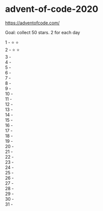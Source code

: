 # advent-of-code-2020
https://adventofcode.com/

Goal: collect 50 stars. 2 for each day  
  
1 - :star: :star:  
2 - :star: :star:  
3 -  
4 -  
5 -  
6 -  
7 -  
8 -  
9 -  
10 -  
11 -  
12 -  
13 -  
14 -  
15 -  
16 -  
17 -  
18 -  
19 -  
20 -  
21 -  
22 -  
23 -  
24 -  
25 -  
26 -  
27 -  
28 -  
29 -  
30 -  
31 -  
